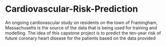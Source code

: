 # Cardiovascular-Risk-Prediction

An ongoing cardiovascular study on residents on the town of Framingham, Massachusetts is 
the source of the data that is being used for training and modelling. The idea of this capstone 
project is to predict the ten-year risk of future coronary heart disease for the patients based 
on the data provided
